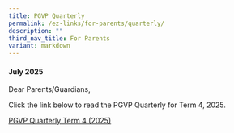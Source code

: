 ```yaml
---
title: PGVP Quarterly
permalink: /ez-links/for-parents/quarterly/
description: ""
third_nav_title: For Parents
variant: markdown
---
```

#### July 2025

Dear Parents/Guardians,

Click the link below to read the PGVP Quarterly for Term 4, 2025. 

[PGVP Quarterly Term 4 (2025)](/files/PGVP_Quarterly_Term_4_2025_final_draft.pdf)
